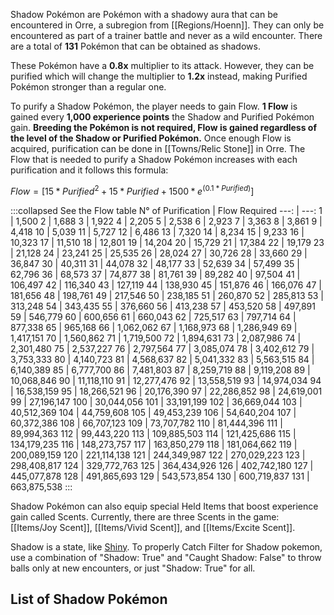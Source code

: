 Shadow Pokémon are Pokémon with a shadowy aura that can be encountered in Orre, a subregion from [[Regions/Hoenn]]. They can only be encountered as part of a trainer battle and never as a wild encounter. There are a total of **131** Pokémon that can be obtained as shadows.

These Pokémon have a **0.8x** multiplier to its attack. However, they can be purified which will change the multiplier to **1.2x** instead, making Purified Pokémon stronger than a regular one.

To purify a Shadow Pokémon, the player needs to gain Flow. **1 Flow** is gained every **1,000 experience points** the Shadow and Purified Pokémon gain. **Breeding the Pokémon is not required, Flow is gained regardless of the level of the Shadow or Purified Pokémon.** Once enough Flow is acquired, purification can be done in [[Towns/Relic Stone]] in Orre. The Flow that is needed to purify a Shadow Pokémon increases with each purification and it follows this formula:

$Flow = [15 * Purified^2 + 15 * Purified + 1500 * e^{(0.1 * Purified)}]$

:::collapsed See the Flow table
N° of Purification | Flow Required
---: | ---:
1 | 1,500
2 | 1,688
3 | 1,922
4 | 2,205
5 | 2,538
6 | 2,923
7 | 3,363
8 | 3,861
9 | 4,418
10 | 5,039
11 | 5,727
12 | 6,486
13 | 7,320
14 | 8,234
15 | 9,233
16 | 10,323
17 | 11,510
18 | 12,801
19 | 14,204
20 | 15,729
21 | 17,384
22 | 19,179
23 | 21,128
24 | 23,241
25 | 25,535
26 | 28,024
27 | 30,726
28 | 33,660
29 | 36,847
30 | 40,311
31 | 44,078
32 | 48,177
33 | 52,639
34 | 57,499
35 | 62,796
36 | 68,573
37 | 74,877
38 | 81,761
39 | 89,282
40 | 97,504
41 | 106,497
42 | 116,340
43 | 127,119
44 | 138,930
45 | 151,876
46 | 166,076
47 | 181,656
48 | 198,761
49 | 217,546
50 | 238,185
51 | 260,870
52 | 285,813
53 | 313,248
54 | 343,435
55 | 376,660
56 | 413,238
57 | 453,520
58 | 497,891
59 | 546,779
60 | 600,656
61 | 660,043
62 | 725,517
63 | 797,714
64 | 877,338
65 | 965,168
66 | 1,062,062
67 | 1,168,973
68 | 1,286,949
69 | 1,417,151
70 | 1,560,862
71 | 1,719,500
72 | 1,894,631
73 | 2,087,986
74 | 2,301,480
75 | 2,537,227
76 | 2,797,564
77 | 3,085,074
78 | 3,402,612
79 | 3,753,333
80 | 4,140,723
81 | 4,568,637
82 | 5,041,332
83 | 5,563,515
84 | 6,140,389
85 | 6,777,700
86 | 7,481,803
87 | 8,259,719
88 | 9,119,208
89 | 10,068,846
90 | 11,118,110
91 | 12,277,476
92 | 13,558,519
93 | 14,974,034
94 | 16,538,159
95 | 18,266,521
96 | 20,176,390
97 | 22,286,852
98 | 24,619,001
99 | 27,196,147
100 | 30,044,056
101 | 33,191,199
102 | 36,669,044
103 | 40,512,369
104 | 44,759,608
105 | 49,453,239
106 | 54,640,204
107 | 60,372,386
108 | 66,707,123
109 | 73,707,782
110 | 81,444,396
111 | 89,994,363
112 | 99,443,220
113 | 109,885,503
114 | 121,425,686
115 | 134,179,235
116 | 148,273,757
117 | 163,850,279
118 | 181,064,662
119 | 200,089,159
120 | 221,114,138
121 | 244,349,987
122 | 270,029,223
123 | 298,408,817
124 | 329,772,763
125 | 364,434,926
126 | 402,742,180
127 | 445,077,878
128 | 491,865,693
129 | 543,573,854
130 | 600,719,837
131 | 663,875,538
:::

Shadow Pokémon can also equip special Held Items that boost experience gain called Scents. Currently, there are three Scents in the game: [[Items/Joy Scent]], [[Items/Vivid Scent]], and [[Items/Excite Scent]].

Shadow is a state, like [Shiny](#!Shiny_Chance).  To properly Catch Filter for Shadow pokemon, use a combination of "Shadow: True" and "Caught Shadow: False" to throw balls only at new encounters, or just "Shadow: True" for all.

## List of Shadow Pokémon
